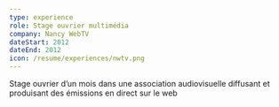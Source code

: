 ```yaml
---
type: experience
role: Stage ouvrier multimédia
company: Nancy WebTV
dateStart: 2012
dateEnd: 2012
icon: /resume/experiences/nwtv.png
---
```

Stage ouvrier d’un mois dans une association audiovisuelle diffusant et produisant des émissions en direct sur le web